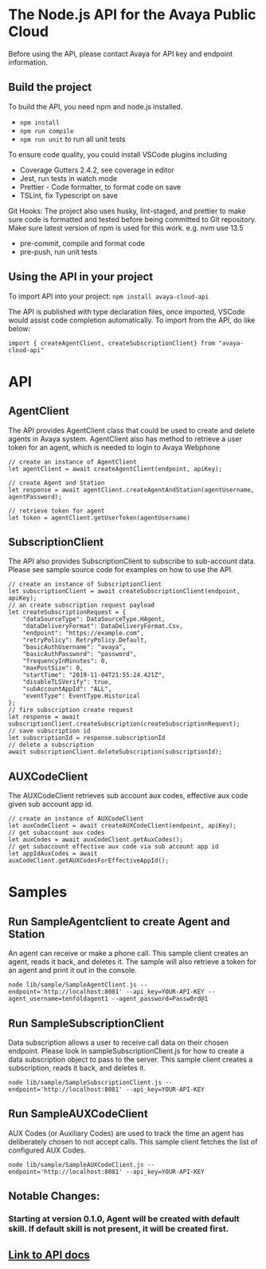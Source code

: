 # The Node.js API for the Avaya Public Cloud

Before using the API, please contact Avaya for API key and endpoint information.

## Build the project

To build the API, you need npm and node.js installed.

- `npm install`
- `npm run compile`
- `npm run unit` to run all unit tests

To ensure code quality, you could install VSCode plugins including

- Coverage Gutters 2.4.2, see coverage in editor
- Jest, run tests in watch mode
- Prettier - Code formatter, to format code on save
- TSLint, fix Typescript on save

Git Hooks: The project also uses husky, lint-staged, and prettier to make sure code is formatted and tested before being committed to Git repository. Make sure latest version of npm is used for this work. e.g. nvm use 13.5

- pre-commit, compile and format code
- pre-push, run unit tests

## Using the API in your project

To import API into your project:
`npm install avaya-cloud-api`

The API is published with type declaration files, once imported, VSCode would assist code completion automatically. To import from the API, do like below:

    import { createAgentClient, createSubscriptionClient} from "avaya-cloud-api"

# API

## AgentClient

The API provides AgentClient class that could be used to create and delete agents in Avaya system. AgentClient also has method to retrieve a user token for an agent, which is needed to login to Avaya Webphone

    // create an instance of AgentClient
    let agentClient = await createAgentClient(endpoint, apiKey);

    // create Agent and Station
    let response = await agentClient.createAgentAndStation(agentUsername, agentPassword);

    // retrieve token for agent
    let token = agentClient.getUserToken(agentUsername)

## SubscriptionClient

The API also provides SubscriptionClient to subscribe to sub-account data. Please see sample source code for examples on how to use the API.

    // create an instance of SubscriptionClient
    let subscriptionClient = await createSubscriptionClient(endpoint, apiKey);
    // an create subscription request payload
    let createSubscriptionRequest = {
        "dataSourceType": DataSourceType.HAgent,
        "dataDeliveryFormat": DataDeliveryFormat.Csv,
        "endpoint": "https://example.com",
        "retryPolicy": RetryPolicy.Default,
        "basicAuthUsername": "avaya",
        "basicAuthPassword": "password",
        "frequencyInMinutes": 0,
        "maxPostSize": 0,
        "startTime": "2019-11-04T21:55:24.421Z",
        "disableTLSVerify": true,
        "subAccountAppId": "ALL",
        "eventType": EventType.Historical
    };
    // fire subscription create request
    let response = await subscriptionClient.createSubscription(createSubscriptionRequest);
    // save subscription id
    let subscriptionId = response.subscriptionId
    // delete a subscription
    await subscriptionClient.deleteSubscription(subscriptionId);

## AUXCodeClient

The AUXCodeClient retrieves sub account aux codes, effective aux code given sub account app id.

    // create an instance of AUXCodeClient
    let auxCodeClient = await createAUXCodeClient(endpoint, apiKey);
    // get subaccount aux codes
    let auxCodes = await auxCodeClient.getAuxCodes();
    // get subaccount effective aux code via sub account app id
    let appIdAuxCodes = await auxCodeClient.getAUXCodesForEffectiveAppId();

# Samples

## Run SampleAgentclient to create Agent and Station

An agent can receive or make a phone call.
This sample client creates an agent, reads it back, and deletes it.
The sample will also retrieve a token for an agent and print it out in the console.

`node lib/sample/SampleAgentClient.js --endpoint='http://localhost:8081' --api_key=YOUR-API-KEY --agent_username=tenfoldagent1 --agent_password=Passw0rd@1`

## Run SampleSubscriptionClient

Data subscription allows a user to receive call data on their chosen endpoint.
Please look in sampleSubscriptionClient.js for how to create
a data subscription object to pass to the server.
This sample client creates a subscription, reads it back, and deletes it.

`node lib/sample/SampleSubscriptionClient.js --endpoint='http://localhost:8081' --api_key=YOUR-API-KEY`

## Run SampleAUXCodeClient

AUX Codes (or Auxiliary Codes) are used to track the time an agent has deliberately chosen to not accept calls. This sample client fetches the list of configured AUX Codes.

`node lib/sample/SampleAUXCodeClient.js --endpoint='http://localhost:8081' --api_key=YOUR-API-KEY`

## Notable Changes:

### Starting at version 0.1.0, Agent will be created with default skill. If default skill is not present, it will be created first.

## [Link to API docs](docs/index.html)
